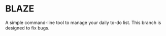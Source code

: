 # BLAZE
A simple command-line tool to manage your daily to-do list.
This branch is designed to fix bugs.
